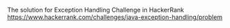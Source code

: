 The solution for Exception Handling Challenge in HackerRank
https://www.hackerrank.com/challenges/java-exception-handling/problem